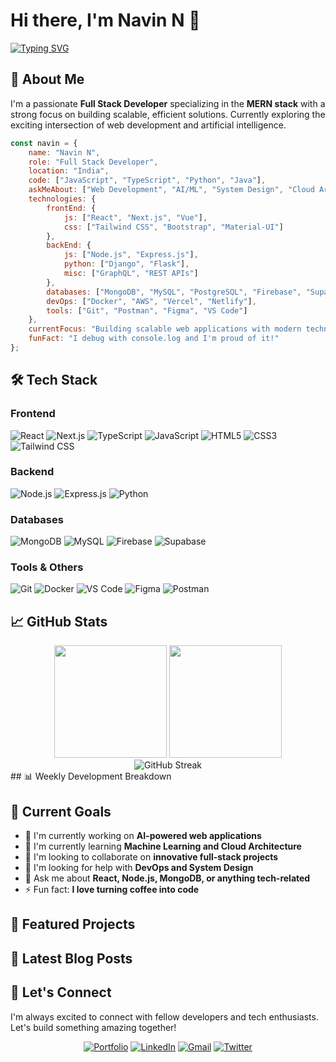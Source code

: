 # Hi there, I'm Navin N 👋

[![Typing SVG](https://readme-typing-svg.herokuapp.com?font=Fira+Code&pause=1000&color=36BCF7FF&width=435&lines=Full+Stack+Developer;MERN+Stack+Specialist;AI%2FML+Enthusiast;Problem+Solver)](https://git.io/typing-svg)

## 🚀 About Me

I'm a passionate **Full Stack Developer** specializing in the **MERN stack** with a strong focus on building scalable, efficient solutions. Currently exploring the exciting intersection of web development and artificial intelligence.

```javascript
const navin = {
    name: "Navin N",
    role: "Full Stack Developer",
    location: "India",
    code: ["JavaScript", "TypeScript", "Python", "Java"],
    askMeAbout: ["Web Development", "AI/ML", "System Design", "Cloud Architecture"],
    technologies: {
        frontEnd: {
            js: ["React", "Next.js", "Vue"],
            css: ["Tailwind CSS", "Bootstrap", "Material-UI"]
        },
        backEnd: {
            js: ["Node.js", "Express.js"],
            python: ["Django", "Flask"],
            misc: ["GraphQL", "REST APIs"]
        },
        databases: ["MongoDB", "MySQL", "PostgreSQL", "Firebase", "Supabase"],
        devOps: ["Docker", "AWS", "Vercel", "Netlify"],
        tools: ["Git", "Postman", "Figma", "VS Code"]
    },
    currentFocus: "Building scalable web applications with modern technologies",
    funFact: "I debug with console.log and I'm proud of it!"
};
```

## 🛠️ Tech Stack

### Frontend
![React](https://img.shields.io/badge/React-20232A?style=for-the-badge&logo=react&logoColor=61DAFB)
![Next.js](https://img.shields.io/badge/Next.js-000000?style=for-the-badge&logo=next.js&logoColor=white)
![TypeScript](https://img.shields.io/badge/TypeScript-007ACC?style=for-the-badge&logo=typescript&logoColor=white)
![JavaScript](https://img.shields.io/badge/JavaScript-F7DF1E?style=for-the-badge&logo=javascript&logoColor=black)
![HTML5](https://img.shields.io/badge/HTML5-E34F26?style=for-the-badge&logo=html5&logoColor=white)
![CSS3](https://img.shields.io/badge/CSS3-1572B6?style=for-the-badge&logo=css3&logoColor=white)
![Tailwind CSS](https://img.shields.io/badge/Tailwind_CSS-38B2AC?style=for-the-badge&logo=tailwind-css&logoColor=white)

### Backend
![Node.js](https://img.shields.io/badge/Node.js-339933?style=for-the-badge&logo=node.js&logoColor=white)
![Express.js](https://img.shields.io/badge/Express.js-000000?style=for-the-badge&logo=express&logoColor=white)
![Python](https://img.shields.io/badge/Python-FFD43B?style=for-the-badge&logo=python&logoColor=blue)

### Databases
![MongoDB](https://img.shields.io/badge/MongoDB-4EA94B?style=for-the-badge&logo=mongodb&logoColor=white)
![MySQL](https://img.shields.io/badge/MySQL-005C84?style=for-the-badge&logo=mysql&logoColor=white)
![Firebase](https://img.shields.io/badge/Firebase-039BE5?style=for-the-badge&logo=Firebase&logoColor=white)
![Supabase](https://img.shields.io/badge/Supabase-3ECF8E?style=for-the-badge&logo=supabase&logoColor=white)

### Tools & Others
![Git](https://img.shields.io/badge/Git-F05032?style=for-the-badge&logo=git&logoColor=white)
![Docker](https://img.shields.io/badge/Docker-2496ED?style=for-the-badge&logo=docker&logoColor=white)
![VS Code](https://img.shields.io/badge/VS_Code-0078D4?style=for-the-badge&logo=visual%20studio%20code&logoColor=white)
![Figma](https://img.shields.io/badge/Figma-F24E1E?style=for-the-badge&logo=figma&logoColor=white)
![Postman](https://img.shields.io/badge/Postman-FF6C37?style=for-the-badge&logo=postman&logoColor=white)

## 📈 GitHub Stats

<div align="center">
  <img height="180em" src="https://github-readme-stats.vercel.app/api?username=navin0507&show_icons=true&theme=tokyonight&include_all_commits=true&count_private=true"/>
  <img height="180em" src="https://github-readme-stats.vercel.app/api/top-langs/?username=navin0507&layout=compact&langs_count=8&theme=tokyonight"/>
</div>

<div align="center">
  <img src="https://github-readme-streak-stats.herokuapp.com/?user=navin0507&theme=tokyonight" alt="GitHub Streak" />
</div>
## 📊 Weekly Development Breakdown
<!--START_SECTION:waka-->
<!--END_SECTION:waka-->

## 🎯 Current Goals

- 🔭 I'm currently working on **AI-powered web applications**
- 🌱 I'm currently learning **Machine Learning and Cloud Architecture**
- 👯 I'm looking to collaborate on **innovative full-stack projects**
- 🤔 I'm looking for help with **DevOps and System Design**
- 💬 Ask me about **React, Node.js, MongoDB, or anything tech-related**
- ⚡ Fun fact: **I love turning coffee into code**

## 🌟 Featured Projects

<!-- You can add your top repositories here -->

## 📝 Latest Blog Posts
<!-- BLOG-POST-LIST:START -->
<!-- BLOG-POST-LIST:END -->

## 🤝 Let's Connect

I'm always excited to connect with fellow developers and tech enthusiasts. Let's build something amazing together!

<div align="center">
  
[![Portfolio](https://img.shields.io/badge/Portfolio-FF5722?style=for-the-badge&logo=google-chrome&logoColor=white)](https://navindev.vercel.app)
[![LinkedIn](https://img.shields.io/badge/LinkedIn-0077B5?style=for-the-badge&logo=linkedin&logoColor=white)](https://www.linkedin.com/in/navin07/)
[![Gmail](https://img.shields.io/badge/Gmail-D14836?style=for-the-badge&logo=gmail&logoColor=white)](mailto:navinofficial2005@gmail.com)
[![Twitter](https://img.shields.io/badge/Twitter-1DA1F2?style=for-the-badge&logo=twitter&logoColor=white)](https://twitter.com/yourhandle)

</div>



</div>
